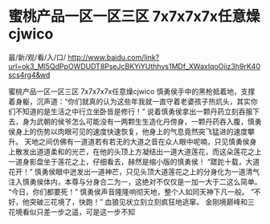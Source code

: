 # 蜜桃产品一区一区三区 7x7x7x7x任意燥cjwico

最/新/观/看/入/口/ http://www.baidu.com/link?url=ok3_Ml5QdPpOWDUDT8PseJcBKYiYUthhvs1MDf_XWaxIqoOiiz3h9rK40scs4rg4&wd


蜜桃产品一区一区三区 7x7x7x7x任意燥cjwico
 慎勇侯手中的黑枪抵着地，支撑着身躯，沉声道：“你们就真的认为这些年我就一直守着老婆孩子热炕头，其实你们不知道的是生活之中行立坐卧皆是修行！”
    说着慎勇侯拿出一颗丹药立刻吞服下去，身为武朝的侯爷怎么可能没有一两颗生生造化丹傍身，一颗丹药吞入腹，慎勇侯身上的伤势以肉眼可见的速度快速恢复，他身上的气息竟然突飞猛进的速度攀升。
    天地之间仿佛有一道道若有若无的大道之音在众人眼中呢喃，只见慎勇侯身上散发出道道柔和的光芒，在他的头顶上方凝结出一道大道莲花，而这朵莲花之上一道身影盘坐于莲花之上，仔细看去，赫然是缩小版的慎勇侯！
    “蹉跎十载，大道花开！”
    慎勇侯眼中迸发出一道神芒，只见头顶大道莲花之上的分身化为一道清气注入慎勇侯体内，本尊与分身合二为一，这绝对不仅仅是一加一大于二这么简单。
    “今日，你们都要死！”
    慎勇侯声音隆隆响彻天地，整个人如同天神下凡一般。
    “不好，他突破三花境了，快跑！”
    血狼见状立刻立刻疯狂地逃窜。
    金刚境巅峰和三花境看似只差一步之遥，可是这一步不知
